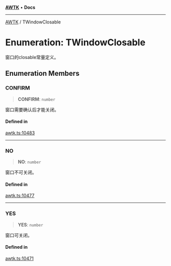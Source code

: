 [**AWTK**](../README.md) • **Docs**

***

[AWTK](../globals.md) / TWindowClosable

# Enumeration: TWindowClosable

窗口的closable常量定义。

## Enumeration Members

### CONFIRM

> **CONFIRM**: `number`

窗口需要确认后才能关闭。

#### Defined in

[awtk.ts:10483](https://github.com/zlgopen/awtk-binding/blob/eba643a28b6249e8f99055dcbc6755f195868c97/tools/code_gen/js/output/awtk.ts#L10483)

***

### NO

> **NO**: `number`

窗口不可关闭。

#### Defined in

[awtk.ts:10477](https://github.com/zlgopen/awtk-binding/blob/eba643a28b6249e8f99055dcbc6755f195868c97/tools/code_gen/js/output/awtk.ts#L10477)

***

### YES

> **YES**: `number`

窗口可关闭。

#### Defined in

[awtk.ts:10471](https://github.com/zlgopen/awtk-binding/blob/eba643a28b6249e8f99055dcbc6755f195868c97/tools/code_gen/js/output/awtk.ts#L10471)
